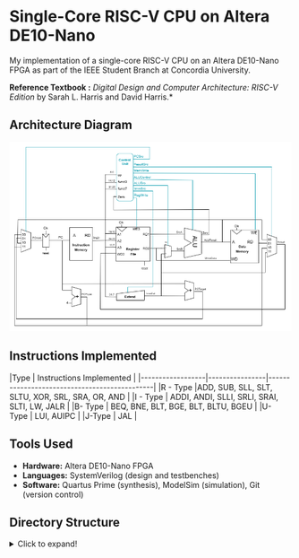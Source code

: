 # Single-Core RISC-V CPU on Altera DE10-Nano

My implementation of a single-core RISC-V CPU on an Altera DE10-Nano FPGA as part of the IEEE Student Branch at Concordia University.


**Reference Textbook :** *Digital Design and Computer Architecture: RISC-V Edition* by Sarah L. Harris and David Harris.*

## Architecture Diagram

![Single-Core CPU Design](CPU_diagram.png)

## Instructions Implemented

|Type       | Instructions Implemented  |
|------------------|----------------|----------------------------------------------|
|R - Type |ADD, SUB, SLL, SLT, SLTU, XOR, SRL, SRA, OR, AND |
|I - Type | ADDI, ANDI, SLLI, SRLI, SRAI, SLTI, LW, JALR | 
|B- Type  | BEQ, BNE, BLT, BGE, BLT, BLTU, BGEU   |
|U- Type | LUI, AUIPC | 
|J-Type  | JAL | 

## Tools Used

- **Hardware:** Altera DE10-Nano FPGA
- **Languages:** SystemVerilog (design and testbenches)
- **Software:** Quartus Prime (synthesis), ModelSim (simulation), Git (version control)

## Directory Structure

<details>
<summary>Click to expand!</summary>

```
.
├── CPU_diagram.png
├── README.markdown
├── rtl
│   ├── ALU
│   │   ├── ALUMux.sv
│   │   ├── ALU.sv
│   │   └── ALU_tb.sv
│   ├── ControlUnit
│   │   ├── ALUDecoder.sv
│   │   ├── ControlUnit.sv
│   │   └── MainDecoder.sv
│   ├── core_top
│   │   ├── single_core.sv
│   │   └── SingleCoreTop.sv
│   ├── datapath
│   │   ├── datapath.sv
│   │   └── ResultSrcMux.sv
│   ├── Extend
│   │   └── Extend.sv
│   ├── memory
│   │   ├── datamemory
│   │   │   └── datamem.sv
│   │   └── instructionmemory
│   │       └── instrutionmem.sv
│   ├── PC
│   │   ├── PCNextMux.sv
│   │   ├── PCPlus4.sv
│   │   ├── PC.sv
│   │   └── PCTarget.sv
│   └── register_file
│       └── regfile.sv
└── tb
    ├── ALU
    │   ├── ALUMux_tb.sv
    │   └── ALU_tb.sv
    ├── ControlUnit
    │   └── ControlUnit_tb.sv
    ├── core_top
    │   ├── single_core_tb.sv
    │   └── SingleCoreTop_tb.sv
    ├── datapath
    │   └── datapath_tb.sv
    ├── Extend
    │   └── Extend_tb.sv
    ├── memory
    │   ├── datamemory
    │   │   └── datamem.sv
    │   └── instructionmemory
    │       └── instructionmem_tb.sv
    ├── PC
    │   └── PC_tb.sv
    └── register_file
        └── regfile_tb.sv



```
</details>
